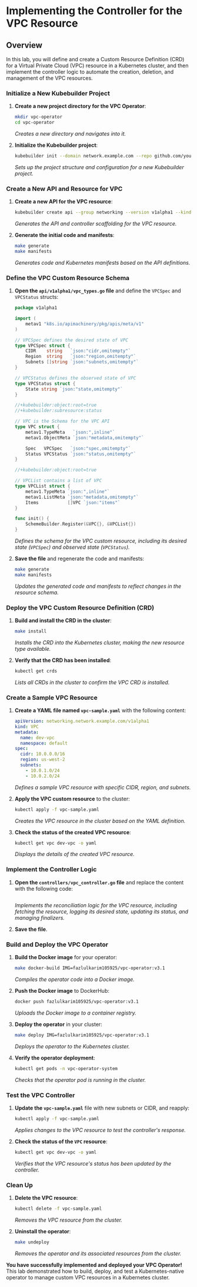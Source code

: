 # Implementing the Controller for the VPC Resource

## Overview

In this lab, you will define and create a Custom Resource Definition (CRD) for a Virtual Private Cloud (VPC) resource in a Kubernetes cluster, and then implement the controller logic to automate the creation, deletion, and management of the VPC resources.


### Initialize a New Kubebuilder Project

1. **Create a new project directory for the VPC Operator**:
   ```bash
   mkdir vpc-operator
   cd vpc-operator
   ```
   *Creates a new directory and navigates into it.*

2. **Initialize the Kubebuilder project**:
   ```bash
   kubebuilder init --domain network.example.com --repo github.com/your-username/vpc-operator
   ```
   *Sets up the project structure and configuration for a new Kubebuilder project.*

### Create a New API and Resource for VPC

1. **Create a new API for the VPC resource**:
   ```bash
   kubebuilder create api --group networking --version v1alpha1 --kind VPC
   ```
   *Generates the API and controller scaffolding for the VPC resource.*

2. **Generate the initial code and manifests**:
   ```bash
   make generate
   make manifests
   ```
   *Generates code and Kubernetes manifests based on the API definitions.*

### Define the VPC Custom Resource Schema

1. **Open the `api/v1alpha1/vpc_types.go` file** and define the `VPCSpec` and `VPCStatus` structs:

   ```go
   package v1alpha1

   import (
       metav1 "k8s.io/apimachinery/pkg/apis/meta/v1"
   )

   // VPCSpec defines the desired state of VPC
   type VPCSpec struct {
       CIDR    string   `json:"cidr,omitempty"`
       Region  string   `json:"region,omitempty"`
       Subnets []string `json:"subnets,omitempty"`
   }

   // VPCStatus defines the observed state of VPC
   type VPCStatus struct {
       State string `json:"state,omitempty"`
   }

   //+kubebuilder:object:root=true
   //+kubebuilder:subresource:status

   // VPC is the Schema for the VPC API
   type VPC struct {
       metav1.TypeMeta   `json:",inline"`
       metav1.ObjectMeta `json:"metadata,omitempty"`

       Spec   VPCSpec   `json:"spec,omitempty"`
       Status VPCStatus `json:"status,omitempty"`
   }

   //+kubebuilder:object:root=true

   // VPCList contains a list of VPC
   type VPCList struct {
       metav1.TypeMeta `json:",inline"`
       metav1.ListMeta `json:"metadata,omitempty"`
       Items           []VPC `json:"items"`
   }

   func init() {
       SchemeBuilder.Register(&VPC{}, &VPCList{})
   }
   ```
   *Defines the schema for the VPC custom resource, including its desired state (`VPCSpec`) and observed state (`VPCStatus`).*

2. **Save the file** and regenerate the code and manifests:
   ```bash
   make generate
   make manifests
   ```
   *Updates the generated code and manifests to reflect changes in the resource schema.*

### Deploy the VPC Custom Resource Definition (CRD)

1. **Build and install the CRD in the cluster**:
   ```bash
   make install
   ```
   *Installs the CRD into the Kubernetes cluster, making the new resource type available.*

2. **Verify that the CRD has been installed**:
   ```bash
   kubectl get crds
   ```
   *Lists all CRDs in the cluster to confirm the VPC CRD is installed.*

### Create a Sample VPC Resource

1. **Create a YAML file named `vpc-sample.yaml`** with the following content:

   ```yaml
   apiVersion: networking.network.example.com/v1alpha1
   kind: VPC
   metadata:
     name: dev-vpc
     namespace: default
   spec:
     cidr: 10.0.0.0/16
     region: us-west-2
     subnets:
       - 10.0.1.0/24
       - 10.0.2.0/24
   ```
   *Defines a sample VPC resource with specific CIDR, region, and subnets.*

2. **Apply the VPC custom resource** to the cluster:
   ```bash
   kubectl apply -f vpc-sample.yaml
   ```
   *Creates the VPC resource in the cluster based on the YAML definition.*

3. **Check the status of the created VPC resource**:
   ```bash
   kubectl get vpc dev-vpc -o yaml
   ```
   *Displays the details of the created VPC resource.*

### Implement the Controller Logic

1. **Open the `controllers/vpc_controller.go` file** and replace the content with the following code:

   ```go
   
   ```
   *Implements the reconciliation logic for the VPC resource, including fetching the resource, logging its desired state, updating its status, and managing finalizers.*

2. **Save the file**.

### Build and Deploy the VPC Operator

1. **Build the Docker image** for your operator:
   ```bash
   make docker-build IMG=fazlulkarim105925/vpc-operator:v3.1
   ```
   *Compiles the operator code into a Docker image.*

2. **Push the Docker image** to DockerHub:
   ```bash
   docker push fazlulkarim105925/vpc-operator:v3.1
   ```
   *Uploads the Docker image to a container registry.*

3. **Deploy the operator** in your cluster:
   ```bash
   make deploy IMG=fazlulkarim105925/vpc-operator:v3.1
   ```
   *Deploys the operator to the Kubernetes cluster.*

4. **Verify the operator deployment**:
   ```bash
   kubectl get pods -n vpc-operator-system
   ```
   *Checks that the operator pod is running in the cluster.*

### Test the VPC Controller

1. **Update the `vpc-sample.yaml`** file with new subnets or CIDR, and reapply:
   ```bash
   kubectl apply -f vpc-sample.yaml
   ```
   *Applies changes to the VPC resource to test the controller's response.*

2. **Check the status of the `VPC` resource**:
   ```bash
   kubectl get vpc dev-vpc -o yaml
   ```
   *Verifies that the VPC resource's status has been updated by the controller.*

### Clean Up

1. **Delete the VPC resource**:
   ```bash
   kubectl delete -f vpc-sample.yaml
   ```
   *Removes the VPC resource from the cluster.*

2. **Uninstall the operator**:
   ```bash
   make undeploy
   ```
   *Removes the operator and its associated resources from the cluster.*

**You have successfully implemented and deployed your VPC Operator!** This lab demonstrated how to build, deploy, and test a Kubernetes-native operator to manage custom VPC resources in a Kubernetes cluster.